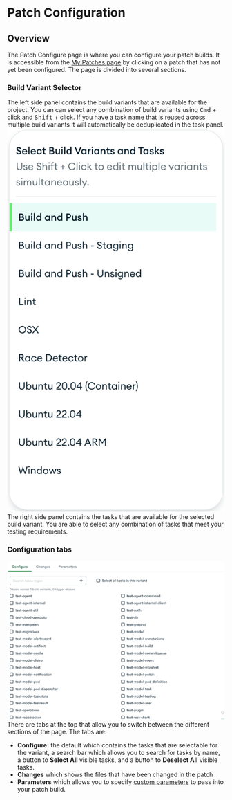 # Patch Configuration

## Overview
The Patch Configure page is where you can configure your patch builds. It is accessible from the [My Patches page](./My-Patches.md) by clicking on a patch that has not yet been configured. The page is divided into several sections.

### Build Variant Selector
The left side panel contains the build variants that are available for the project. You can can select any combination of build variants using <kbd>Cmd</kbd> + click and <kbd>Shift</kbd> + click. If you have a task name that is reused across multiple build variants it will automatically be deduplicated in the task panel.
![Build Variant Selector](../images/build_variant_selector.png)
 The right side panel contains the tasks that are available for the selected build variant. You are able to select any combination of tasks that meet your testing requirements.

### Configuration tabs
![Task Selector](../images/task_selector.png)
 There are tabs at the top that allow you to switch between the different sections of the page. The tabs are: 
 
- **Configure:** the default which contains the tasks that are selectable for the variant, a search bar which allows you to search for tasks by name, a button to **Select All** visible tasks, and a button to **Deselect All** visible tasks.
- **Changes** which shows the files that have been changed in the patch
- **Parameters** which allows you to specify [custom parameters](../Project-Configuration/Parameterized-Builds.md) to pass into your patch build.

